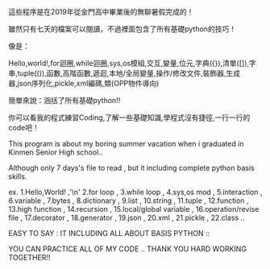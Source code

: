 這些程序是在2019年從金門高中畢業後的無聊暑假完成的！

雖然只有七天的檔案可以閱讀，不過裡面包含了所有基礎python的技巧！

像是： 

Hello,world!,for迴圈,while迴圈,sys,os模組,交互,變量,位元,字典({}),清單([]),字串,tuple(()),函數,高階函數,遞迴,本地/全局變量,操作/修改文件,裝飾器,生成器,json序列化,pickle,xml編碼,類(OPP物件導向)

簡單來說：涵括了所有基礎python!!

你可以看我的程式練習Coding,了解一些基礎知識,學程式沒有捷徑,一行一行的code吧！

This program is about my boring summer vacation when i graduated in Kinmen Senior High school..

Although only 7 days's file to read , but it including complete python basis skills.

ex. 1.Hello,World! ,'\n'
    2.for loop , 
    3.while loop ,
    4.sys,os mod ,
    5.interaction , 
    6.variable , 
    7.bytes , 
    8.dictionary , 
    9.list , 
    10.string , 
    11.tuple , 
    12.function ,
    13.high function , 
    14.recursion , 
    15.local/global variable , 
    16.operation/revise file , 
    17.decorator , 
    18.generator , 
    19.json , 
    20.xml , 
    21.pickle , 
    22.class ..
    
EASY TO SAY : IT INCLUDING ALL ABOUT BASIS PYTHON :: 

YOU CAN PRACTICE ALL OF MY CODE .. THANK YOU  HARD WORKING TOGETHER!! 
